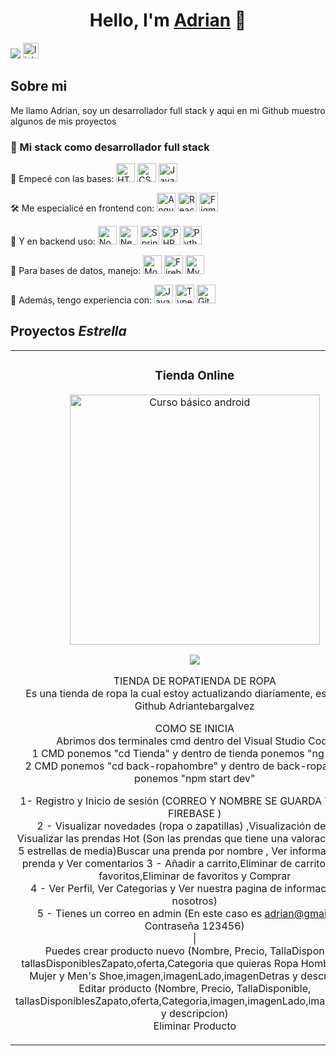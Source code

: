 <div align="center">
<h1 align="center">Hello, I'm <a href="https://www.linkedin.com/in/adrian-tebar-galvez-970b62203/">Adrian</a> 👋</h1>
</div>
<img src="https://i.imgur.com/vZ6XoOZ.jpg">



<a href="https://www.linkedin.com/in/adrian-tebar-galvez-970b62203/" target="_blank">
    <img src="https://img.shields.io/static/v1?message=LinkedIn&logo=linkedin&label=&color=0077B5&logoColor=white&labelColor=&style=for-the-badge" height="25" alt="linkedin logo" />
</a>



## Sobre mi

Me llamo Adrian, soy un desarrollador full stack y aqui en mi Github muestro algunos de mis proyectos
<br>
<h3 align="left">🧠 Mi stack como desarrollador full stack</h3>

<p align="left">
🚀 Empecé con las bases: 
  <img src="https://cdn.jsdelivr.net/gh/devicons/devicon/icons/html5/html5-original.svg" title="HTML5" height="30"/>
  <img src="https://cdn.jsdelivr.net/gh/devicons/devicon/icons/css3/css3-original.svg" title="CSS3" height="30"/>
  <img src="https://cdn.jsdelivr.net/gh/devicons/devicon/icons/javascript/javascript-original.svg" title="JavaScript" height="30"/>
</p>

<p align="left">
🛠 Me especialicé en frontend con:
  <img src="https://cdn.jsdelivr.net/gh/devicons/devicon/icons/angularjs/angularjs-original.svg" title="Angular" height="30"/>
  <img src="https://cdn.jsdelivr.net/gh/devicons/devicon/icons/react/react-original.svg" title="React" height="30"/>
  <img src="https://cdn.jsdelivr.net/gh/devicons/devicon/icons/figma/figma-original.svg" title="Figma" height="30"/>
</p>

<p align="left">
🧩 Y en backend uso:
  <img src="https://cdn.jsdelivr.net/gh/devicons/devicon/icons/nodejs/nodejs-original.svg" title="Node.js" height="30"/>
  <img src="https://nestjs.com/img/logo-small.svg" title="NestJS" height="30"/>
  <img src="https://cdn.jsdelivr.net/gh/devicons/devicon/icons/spring/spring-original.svg" title="Spring Boot" height="30"/>
  <img src="https://cdn.jsdelivr.net/gh/devicons/devicon/icons/php/php-original.svg" title="PHP" height="30"/>
  <img src="https://cdn.jsdelivr.net/gh/devicons/devicon/icons/python/python-original.svg" title="Python" height="30"/>
</p>

<p align="left">
💾 Para bases de datos, manejo:
  <img src="https://cdn.jsdelivr.net/gh/devicons/devicon/icons/mongodb/mongodb-original.svg" title="MongoDB" height="30"/>
  <img src="https://cdn.jsdelivr.net/gh/devicons/devicon/icons/firebase/firebase-plain.svg" title="Firebase" height="30"/>
  <img src="https://cdn.jsdelivr.net/gh/devicons/devicon/icons/mysql/mysql-original.svg" title="MySQL" height="30"/>
</p>

<p align="left">
🧠 Además, tengo experiencia con:
  <img src="https://cdn.jsdelivr.net/gh/devicons/devicon/icons/java/java-original.svg" title="Java" height="30"/>
  <img src="https://cdn.jsdelivr.net/gh/devicons/devicon/icons/typescript/typescript-original.svg" title="TypeScript" height="30"/>
  <img src="https://cdn.jsdelivr.net/gh/devicons/devicon/icons/git/git-original.svg" title="Git" height="30"/>
</p>



 

## Proyectos *Estrella*
<table>
<tr>
<td width="50%">
<h3 align="center">Tienda Online</h3>
<div align="center">
<a href="https://github.com/Adriantebargalvez/PROJECTS/tree/main/AngularClase" target="_blank"><img src="https://i.imgur.com/bbhoGXE.png" width="400" alt="Curso básico android"></a>
<p>
<a href="https://github.com/Adriantebargalvez/PROJECTS/tree/main/AngularClase" target="_blank">
   
<img src="https://img.shields.io/badge/CÓDIGO-ff9?style=for-the-badge&logo=github&logoColor=black">
</a>
</p>
<p>
TIENDA DE ROPATIENDA DE ROPA<br>
Es una tienda de ropa la cual estoy actualizando diariamente, esta en mi Github Adriantebargalvez <br>

COMO SE INICIA<br>
Abrimos dos terminales cmd dentro del Visual Studio Code<br>
1 CMD ponemos "cd Tienda" y dentro de tienda ponemos "ng serve"<br>
2 CMD ponemos "cd back-ropahombre" y dentro de back-ropahombre ponemos "npm start dev"<br>

1- Registro y Inicio de sesión (CORREO Y NOMBRE SE GUARDA TODO EN FIREBASE ) <br>
2 - Visualizar novedades (ropa o zapatillas) ,Visualización de ropa, Visualizar las prendas Hot (Son las prendas que tiene una valoracion de 4 a 5 estrellas de media)Buscar una prenda por nombre , Ver información de la <br>prenda y Ver comentarios
3 - Añadir a carrito,Eliminar de carrito,Añadir a favoritos,Eliminar de favoritos y Comprar<br>
4 - Ver Perfil, Ver Categorias y Ver nuestra pagina de informacion (en nosotros)<br>
5 - Tienes un correo en admin (En este caso es adrian@gmail.com Contraseña 123456)<br>
 |<br>
Puedes crear producto nuevo (Nombre, Precio, TallaDisponible, tallasDisponiblesZapato,oferta,Categoria que quieras Ropa Hombre, Ropa Mujer y Men's Shoe,imagen,imagenLado,imagenDetras y descripcion)<br>
Editar producto (Nombre, Precio, TallaDisponible, tallasDisponiblesZapato,oferta,Categoria,imagen,imagenLado,imagenDetras y descripcion)<br>
Eliminar Producto</p>
</div>
                                                                                      
</td>




